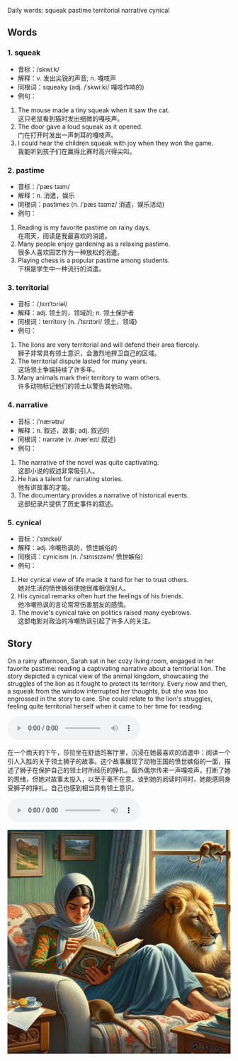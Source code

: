 Daily words: squeak pastime territorial narrative cynical

## Words
### 1. squeak
- 音标：/skwiːk/ <span style="cursor: pointer;" onclick="document.getElementById('audio-player-1').play()"><i class="fas fa-volume-up"></i></span>
<audio id="audio-player-1" src="audios/words/squeak.mp3" style="display:none;"></audio>
- 解释：v. 发出尖锐的声音; n. 嘎吱声
- 同根词：squeaky (adj. /ˈskwiːki/ 嘎吱作响的)
- 例句：
1. The mouse made a tiny squeak when it saw the cat.  
这只老鼠看到猫时发出细微的嘎吱声。  
2. The door gave a loud squeak as it opened.  
门在打开时发出一声刺耳的嘎吱声。  
3. I could hear the children squeak with joy when they won the game.  
我能听到孩子们在赢得比赛时高兴得尖叫。

### 2. pastime
- 音标：/ˈpæs taɪm/ <span style="cursor: pointer;" onclick="document.getElementById('audio-player-2').play()"><i class="fas fa-volume-up"></i></span>
<audio id="audio-player-2" src="audios/words/pastime.mp3" style="display:none;"></audio>
- 解释：n. 消遣，娱乐
- 同根词：pastimes (n. /ˈpæs taɪmz/ 消遣，娱乐活动)
- 例句：
1. Reading is my favorite pastime on rainy days.  
在雨天，阅读是我最喜欢的消遣。  
2. Many people enjoy gardening as a relaxing pastime.  
很多人喜欢园艺作为一种放松的消遣。  
3. Playing chess is a popular pastime among students.  
下棋是学生中一种流行的消遣。

### 3. territorial
- 音标：/ˌtɛrɪˈtɔriəl/ <span style="cursor: pointer;" onclick="document.getElementById('audio-player-3').play()"><i class="fas fa-volume-up"></i></span>
<audio id="audio-player-3" src="audios/words/territorial.mp3" style="display:none;"></audio>
- 解释：adj. 领土的，领域的; n. 领土保护者
- 同根词：territory (n. /ˈtɛrɪtɔri/ 领土，领域)
- 例句：
1. The lions are very territorial and will defend their area fiercely.  
狮子非常具有领土意识，会激烈地捍卫自己的区域。  
2. The territorial dispute lasted for many years.  
这场领土争端持续了许多年。  
3. Many animals mark their territory to warn others.  
许多动物标记他们的领土以警告其他动物。

### 4. narrative
- 音标：/ˈnærətɪv/ <span style="cursor: pointer;" onclick="document.getElementById('audio-player-4').play()"><i class="fas fa-volume-up"></i></span>
<audio id="audio-player-4" src="audios/words/narrative.mp3" style="display:none;"></audio>
- 解释：n. 叙述，故事; adj. 叙述的
- 同根词：narrate (v. /nærˈeɪt/ 叙述)
- 例句：
1. The narrative of the novel was quite captivating.  
这部小说的叙述非常吸引人。  
2. He has a talent for narrating stories.  
他有讲故事的才能。  
3. The documentary provides a narrative of historical events.  
这部纪录片提供了历史事件的叙述。

### 5. cynical
- 音标：/ˈsɪnɪkəl/ <span style="cursor: pointer;" onclick="document.getElementById('audio-player-5').play()"><i class="fas fa-volume-up"></i></span>
<audio id="audio-player-5" src="audios/words/cynical.mp3" style="display:none;"></audio>
- 解释：adj. 冷嘲热讽的，愤世嫉俗的
- 同根词：cynicism (n. /ˈsɪnɪsɪzəm/ 愤世嫉俗)
- 例句：
1. Her cynical view of life made it hard for her to trust others.  
她对生活的愤世嫉俗使她很难相信别人。  
2. His cynical remarks often hurt the feelings of his friends.  
他冷嘲热讽的言论常常伤害朋友的感情。  
3. The movie's cynical take on politics raised many eyebrows.  
这部电影对政治的冷嘲热讽引起了许多人的关注。

## Story
On a rainy afternoon, Sarah sat in her cozy living room, engaged in her favorite pastime: reading a captivating narrative about a territorial lion. The story depicted a cynical view of the animal kingdom, showcasing the struggles of the lion as it fought to protect its territory. Every now and then, a squeak from the window interrupted her thoughts, but she was too engrossed in the story to care. She could relate to the lion's struggles, feeling quite territorial herself when it came to her time for reading.

<audio controls>
  <source src="https://files.dwong.top/story/2024-09-23-english.mp3" type="audio/mpeg">
  你的浏览器不支持音频元素。
</audio>
  

在一个雨天的下午，莎拉坐在舒适的客厅里，沉浸在她最喜欢的消遣中：阅读一个引人入胜的关于领土狮子的故事。这个故事展现了动物王国的愤世嫉俗的一面，描述了狮子在保护自己的领土时所经历的挣扎。窗外偶尔传来一声嘎吱声，打断了她的思绪，但她对故事太投入，以至于毫不在意。谈到她的阅读时间时，她能感同身受狮子的挣扎，自己也感到相当具有领土意识。

<audio controls>
  <source src="https://files.dwong.top/story/2024-09-23-chinese.mp3" type="audio/mpeg">
  你的浏览器不支持音频元素。
</audio>
  

![story](./images/2024-09-23.png)

